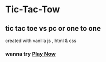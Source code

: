 # Tic-Tac-Tow
## tic tac toe vs pc or one to one
created with vanilla js , html & css
### wanna try [Play Now](https://abdo2002654.github.io/Tic-Tac-Tow/)
